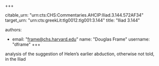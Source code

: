+++


citable_urn: "urn:cts:CHS:Commentaries.AHCIP:Iliad.3.144.572AF34"
target_urn: "urn:cts:greekLit:tlg0012.tlg001:3.144"
title: "Iliad 3.144"

authors:
- email: "frame@chs.harvard.edu"
  name: "Douglas Frame"
  username: "dframe"
+++

<p>analysis of the suggestion of Helen’s earlier abduction, otherwise not told, in the Iliad</p>